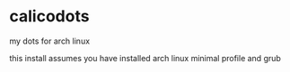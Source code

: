 # calicodots
my dots for arch linux

this install assumes you have installed arch linux minimal profile and grub
